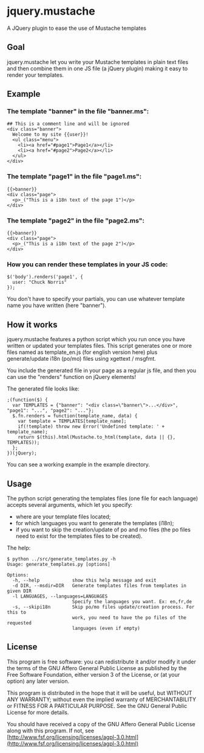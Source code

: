 # jquery.mustache
A JQuery plugin to ease the use of Mustache templates

## Goal

jquery.mustache let you write your Mustache templates in plain text files and
then combine them in one JS file (a jQuery plugin) making it easy to render your 
templates.


## Example

### The template "banner" in the file "banner.ms":
    ## This is a comment line and will be ignored
    <div class="banner">
      Welcome to my site {{user}}!
      <ul class="menu">
        <li><a href="#page1">Page1</a></li>
        <li><a href="#page2">Page2</a></li>
      </ul>
    </div>

### The template "page1" in the file "page1.ms":
    {{>banner}}
    <div class="page">
      <p>_("This is a i18n text of the page 1")</p>
    </div>

### The template "page2" in the file "page2.ms":
    {{>banner}}
    <div class="page">
      <p>_("This is a i18n text of the page 2")</p>
    </div>

### How you can render these templates in your JS code:
    $('body').renders('page1', {
      user: "Chuck Norris"
    });


You don't have to specify your partials, you can use whatever template
name you have written (here "banner").


## How it works
jquery.mustache features a python script which you run once you have written 
or updated your templates files. This script generates one or more files named
as template_en.js (for english version here) plus generate/update i18n (po/mo) 
files using xgettext / msgfmt.

You include the generated file in your page as a regular js file, and then you
can use the "renders" function on jQuery elements!

The generated file looks like:

    ;(function($) {
      var TEMPLATES = {"banner": "<div class=\"banner\">...</div>", "page1": "...", "page2": "..."};
      $.fn.renders = function(template_name, data) {
        var template = TEMPLATES[template_name];
        if(!template) throw new Error('Undefined template: ' + template_name);
        return $(this).html(Mustache.to_html(template, data || {}, TEMPLATES));
      };
    })(jQuery);

You can see a working example in the example directory.


## Usage
The python script generating the templates files (one file for each language) 
accepts several arguments, which let you specify:

  - where are your template files located;
  - for which languages you want to generate the templates (i18n);
  - if you want to skip the creation/update of po and mo files (the po files
    need to exist for the templates files to be created).

The help:

    $ python ../src/generate_templates.py -h
    Usage: generate_templates.py [options]
    
    Options:
      -h, --help            show this help message and exit
      -d DIR, --msdir=DIR   Generate templates files from templates in given DIR
      -l LANGUAGES, --languages=LANGUAGES
                            Specify the languages you want. Ex: en,fr,de
      -s, --skipi18n        Skip po/mo files update/creation process. For this to
                            work, you need to have the po files of the requested
                            languages (even if empty)
    
## License

This program is free software: you can redistribute it and/or modify
it under the terms of the GNU Affero General Public License as published by
the Free Software Foundation, either version 3 of the License, or
(at your option) any later version.

This program is distributed in the hope that it will be useful,
but WITHOUT ANY WARRANTY; without even the implied warranty of
MERCHANTABILITY or FITNESS FOR A PARTICULAR PURPOSE.  See the
GNU General Public License for more details.

You should have received a copy of the GNU Affero General Public License
along with this program.  If not, see [http://www.fsf.org/licensing/licenses/agpl-3.0.html](http://www.fsf.org/licensing/licenses/agpl-3.0.html)

